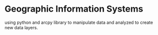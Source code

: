 # Geographic Information Systems 
using python and arcpy library to manipulate data and analyzed to create new data layers.  
